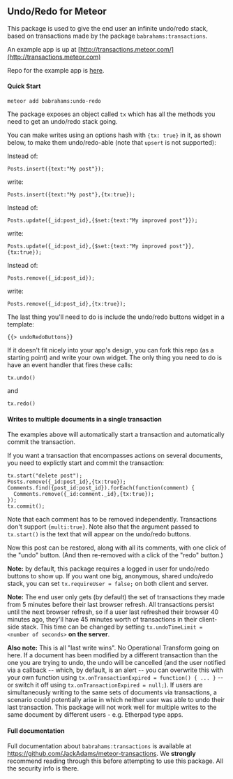 Undo/Redo for Meteor
--------------------

This package is used to give the end user an infinite undo/redo stack, based on transactions made by the package `babrahams:transactions`.

An example app is up at [http://transactions.meteor.com/](http://transactions.meteor.com)

Repo for the example app is [here](https://github.com/JackAdams/transactions-example).

#### Quick Start

	meteor add babrahams:undo-redo

The package exposes an object called `tx` which has all the methods you need to get an undo/redo stack going.

You can make writes using an options hash with `{tx: true}` in it, as shown below, to make them undo/redo-able (note that `upsert` is not supported):

Instead of:

	Posts.insert({text:"My post"});

write:

	Posts.insert({text:"My post"},{tx:true});
	
Instead of:

	Posts.update({_id:post_id},{$set:{text:"My improved post"}});

write: 

	Posts.update({_id:post_id},{$set:{text:"My improved post"}},{tx:true});

Instead of:

	Posts.remove({_id:post_id});

write:

	Posts.remove({_id:post_id},{tx:true});

The last thing you'll need to do is include the undo/redo buttons widget in a template:

	{{> undoRedoButtons}}

If it doesn't fit nicely into your app's design, you can fork this repo (as a starting point) and write your own widget. The only thing you need to do is have an event handler that fires these calls:

	tx.undo()

and

	tx.redo()

#### Writes to multiple documents in a single transaction

The examples above will automatically start a transaction and automatically commit the transaction.

If you want a transaction that encompasses actions on several documents, you need to explictly start and commit the transaction:

	tx.start("delete post");
	Posts.remove({_id:post_id},{tx:true});
	Comments.find({post_id:post_id}).forEach(function(comment) {
	  Comments.remove({_id:comment._id},{tx:true});
	});
	tx.commit();

Note that each comment has to be removed independently. Transactions don't support `{multi:true}`.
Note also that the argument passed to `tx.start()` is the text that will appear on the undo/redo buttons.

Now this post can be restored, along with all its comments, with one click of the "undo" button. (And then re-removed with a click of the "redo" button.)

__Note:__ by default, this package requires a logged in user for undo/redo buttons to show up. If you want one big, anonymous, shared undo/redo stack, you can set `tx.requireUser = false;` on both client and server.

__Note:__ The end user only gets (by default) the set of transactions they made from 5 minutes before their last browser refresh. All transactions persist until the next browser refresh, so if a user last refreshed their browser 40 minutes ago, they'll have 45 minutes worth of transactions in their client-side stack. This time can be changed by setting `tx.undoTimeLimit = <number of seconds>`  __on the server__.

__Also note:__ This is all "last write wins". No Operational Transform going on here. If a document has been modified by a different transaction than the one you are trying to undo, the undo will be cancelled (and the user notified via a callback -- which, by default, is an alert -- you can overwrite this with your own function using `tx.onTransactionExpired = function() { ... }` -- or switch it off using `tx.onTransactionExpired = null;`). If users are simultaneously writing to the same sets of documents via transactions, a scenario could potentially arise in which neither user was able to undo their last transaction. This package will not work well for multiple writes to the same document by different users - e.g. Etherpad type apps.

#### Full documentation

Full documentation about `babrahams:transactions` is available at https://github.com/JackAdams/meteor-transactions.  We __strongly__ recommend reading through this before attempting to use this package.  All the security info is there.